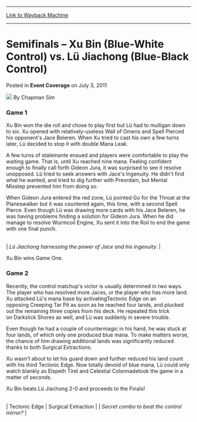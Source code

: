 
---
[Link to Wayback Machine](https://web.archive.org/web/20150921214236/http://magic.wizards.com/en/articles/archive/event-coverage/semifinals-%E2%80%93-xu-bin-blue-white-control-vs-l%C3%BC-jiachong-blue-black)

[_metadata_:author]:- "Chapman Sim"
[_metadata_:description]:- "Game 1 Xu Bin won the die roll and chose to play first but Lü had to mulligan down to six. Xu opened with relatively-useless Wall of Omens and Spell Pierced his opponent's Jace Beleren. When Xu tried to cast his own a few turns later, Lü decided to stop it with double Mana Leak."
[_metadata_:generator]:- "Drupal 7 (http://drupal.org)"
[_metadata_:node]:- "315616"
[_metadata_:publish_date]:- "2011-07-03"
[_metadata_:source]:- "div-main-content"
[_metadata_:title]:- "Semifinals – Xu Bin (Blue-White Control) vs. Lü Jiachong (Blue-Black Control)"
[_metadata_:wayback_capture_timestamp]:- "2015-09-21 21:42:36"
[_metadata_:wayback_raw_url]:- "https://web.archive.org/web/20150921214236id_/http://magic.wizards.com/en/articles/archive/event-coverage/semifinals-%E2%80%93-xu-bin-blue-white-control-vs-l%C3%BC-jiachong-blue-black"
[_metadata_:wayback_url]:- "http://magic.wizards.com/en/articles/archive/event-coverage/semifinals-%E2%80%93-xu-bin-blue-white-control-vs-l%C3%BC-jiachong-blue-black"
---


Semifinals – Xu Bin (Blue-White Control) vs. Lü Jiachong (Blue-Black Control)
=============================================================================



 Posted in **Event Coverage**
 on July 3, 2011 






![](https://media.magic.wizards.com/styles/auth_small/public/images/person/chapman_icon_0.jpg)
By Chapman Sim










### Game 1


Xu Bin won the die roll and chose to play first but Lü had to mulligan down to six. Xu opened with relatively-useless Wall of Omens and Spell Pierced his opponent's Jace Beleren. When Xu tried to cast his own a few turns later, Lü decided to stop it with double Mana Leak.


A few turns of stalemante ensued and players were comfortable to play the waiting game. That is, until Xu reached nine mana. Feeling confident enough to finally call forth Gideon Jura, it was surprised to see it resolve unopposed. Lü tried to seek answers with Jace's Ingenuity. He didn't find what he wanted, and tried to dig further with Preordain, but Mental Misstep prevented him from doing so.


When Gideon Jura entered the red zone, Lü pointed Go for the Throat at the Planeswalker but it was countered again, this time, with a second Spell Pierce. Even though Lü was drawing more cards with his Jace Beleren, he was having problems finding a solution for Gideon Jura. When he did manage to resolve Wurmcoil Engine, Xu sent it Into the Roil to end the game with one final punch.





|  |
| --- |
| 
*Lü Jiachong harnessing the power of Jace and his ingenuity.* |


Xu Bin wins Game One.


### Game 2


Recently, the control matchup's victor is usually determined in two ways. The player who has resolved more Jaces, or the player who has more land. Xu attacked Lü's mana base by activatingTectonic Edge on an opposing Creeping Tar Pit as soon as he reached four lands, and plucked out the remaining three copies from his deck. He repeated this trick on Darkslick Shores as well, and Lü was suddenly in severe trouble.


Even though he had a couple of countermagic in his hand, he was stuck at four lands, of which only one produced blue mana. To make matters worse, the chance of him drawing additional lands was significantly reduced thanks to both Surgical Extractions.


Xu wasn't about to let his guard down and further reduced his land count with his third Tectonic Edge. Now totally devoid of blue mana, Lü could only watch blankly as Elspeth Tirel and Celestial Colonnadetook the game in a matter of seconds.


Xu Bin beats Lü Jiachong 2-0 and proceeds to the Finals!




|  |  |
| --- | --- |
| 
Tectonic Edge
 | 
Surgical Extraction
 |
| *Secret combo to beat the control mirror?* |







